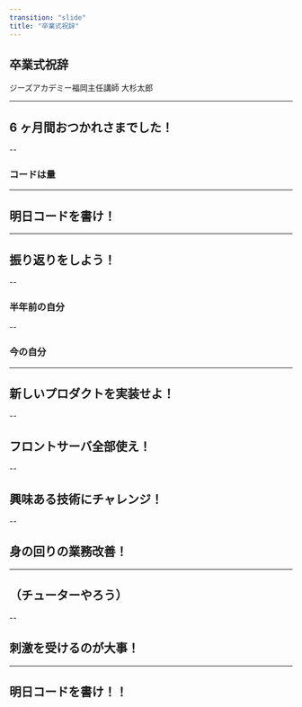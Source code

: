 ```yaml
---
transition: "slide"
title: "卒業式祝辞"
---
```


## 卒業式祝辞

ジーズアカデミー福岡主任講師 大杉太郎

---

## 6 ヶ月間おつかれさまでした！

--

### コードは量

---

## 明日コードを書け！

---

## 振り返りをしよう！

--

### 半年前の自分

<!-- ![./img/pasta.jpeg](./img/pasta.jpeg) -->

--

### 今の自分

---

## 新しいプロダクトを実装せよ！

--

## フロントサーバ全部使え！

--

## 興味ある技術にチャレンジ！

--

## 身の回りの業務改善！

---

## （チューターやろう）

--

## 刺激を受けるのが大事！

---

## 明日コードを書け！！
